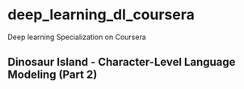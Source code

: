 # deep_learning_dl_coursera
 Deep learning Specialization on Coursera

## Dinosaur Island - Character-Level Language Modeling (Part 2)



